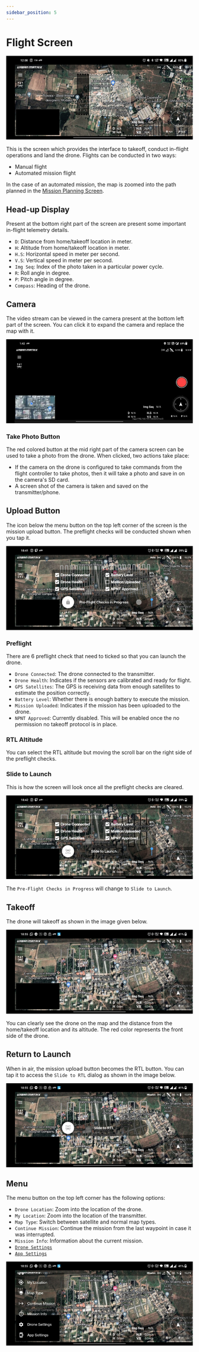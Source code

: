 ```yaml
---
sidebar_position: 5
---
```


# Flight Screen

![Progress](./img/flight-screen-intro.jpg)

This is the screen which provides the interface to takeoff, conduct in-flight operations and land the drone. Flights can
be conducted in two ways:

- Manual flight
- Automated mission flight

In the case of an automated mission, the map is zoomed into the path planned in the
[Mission Planning Screen](./mission-planning-screen.md).


## Head-up Display

Present at the bottom right part of the screen are present some important in-flight telemetry details.

- `D`: Distance from home/takeoff location in meter.
- `H`: Altitude from home/takeoff location in meter.
- `H.S`: Horizontal speed in meter per second.
- `V.S`: Vertical speed in meter per second.
- `Img Seq`: Index of the photo taken in a particular power cycle.
- `R`: Roll angle in degree.
- `P`: Pitch angle in degree.
- `Compass`: Heading of the drone.


## Camera

The video stream can be viewed in the camera present at the bottom left part of the screen. You can click it to expand
the camera and replace the map with it.

![Camera](./img/flight-screen-camera.jpg)

### Take Photo Button

The red colored button at the mid right part of the camera screen can be used to take a photo from the drone. When
clicked, two actions take place:

- If the camera on the drone is configured to take commands from the flight controller to take photos, then it will take
  a photo and save in on the camera's SD card.
- A screen shot of the camera is taken and saved on the transmitter/phone.


## Upload Button

The icon below the menu button on the top left corner of the screen is the mission upload button. The preflight checks
will be conducted shown when you tap it.

![Preflight 1](./img/flight-screen-preflight-1.jpg)


### Preflight

There are 6 preflight check that need to ticked so that you can launch the drone.

- `Drone Connected`: The drone connected to the transmitter.
- `Drone Health`: Indicates if the sensors are calibrated and ready for flight.
- `GPS Satellites`: The GPS is receiving data from enough satellites to estimate the position correctly.
- `Battery Level`: Whether there is enough battery to execute the mission.
- `Mission Uploaded`: Indicates if the mission has been uploaded to the drone.
- `NPNT Approved`: Currently disabled. This will be enabled once the no permission no takeoff protocol is in place.

### RTL Altitude

You can select the RTL altitude but moving the scroll bar on the right side of the preflight checks.

### Slide to Launch

This is how the screen will look once all the preflight checks are cleared.

![Preflight 2](./img/flight-screen-preflight-2.jpg)

The `Pre-Flight Checks in Progress` will change to `Slide to Launch`.


## Takeoff

The drone will takeoff as shown in the image given below.

![Takeoff](./img/flight-screen-takeoff.jpg)

You can clearly see the drone on the map and the distance from the home/takeoff location and its altitude. The red color
represents the front side of the drone.


## Return to Launch

When in air, the mission upload button becomes the RTL button. You can tap it to access the `Slide to RTL` dialog as
shown in the image below.  

![RTL](./img/flight-screen-rtl.jpg)


## Menu

The menu button on the top left corner has the following options:

- `Drone Location`: Zoom into the location of the drone.
- `My Location`: Zoom into the location of the transmitter.
- `Map Type`: Switch between satellite and normal map types.
- `Continue Mission`: Continue the mission from the last waypoint in case it was interrupted.
- `Mission Info`: Information about the current mission.
- [`Drone Settings`](/docs/launchpad/settings/drone-settings.md)
- [`App Settings`](/docs/launchpad/settings/app-settings.md)


![Menu](./img/flight-screen-menu.jpg)
